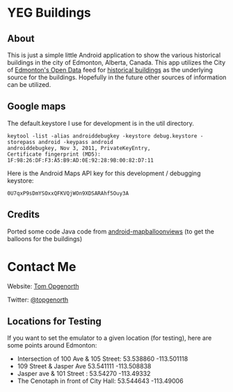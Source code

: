 # YEG Buildings

## About
This is just a simple little Android application to show the various historical buildings in the city of Edmonton, Alberta, Canada. This app utilizes the City of [Edmonton's Open Data](http://data.edmonton.ca) feed for [historical buildings](http://data.edmonton.ca/Facilities-and-Structures/Historical-Buildings/prfy-5m97) as the underlying source for the buildings.  Hopefully in the future other sources of information can be utilized.

## Google maps

The default.keystore I use for development is in the util directory.

    keytool -list -alias androiddebugkey -keystore debug.keystore -storepass android -keypass android
    androiddebugkey, Nov 3, 2011, PrivateKeyEntry, 
    Certificate fingerprint (MD5): 1F:98:26:DF:F3:A5:B9:AD:0E:92:28:9B:00:82:D7:11

Here is the Android Maps API key for this development / debugging keystore: 
  
    0U7qxP9sDmYSOxxQFKVQjWOn9XDSARAhf5Ouy3A

## Credits

Ported some code Java code from [android-mapballoonviews](https://github.com/jgilfelt/android-mapviewballoons) (to get the balloons for the buildings)

# Contact Me

Website: [Tom Opgenorth](http://www.opgenorth.net)

Twitter: [@topgenorth](http://www.twitter.com/topgenorth)

## Locations for Testing
If you want to set the emulator to a given location (for testing), here are some points around Edmonton:

* Intersection of 100 Ave & 105 Street: 53.538860 -113.501118
* 109 Street & Jasper Ave 53.541111 -113.508838
* Jasper ave & 101 Street : 53.54270 -113.49332
* The Cenotaph in front of City Hall: 53.544643 -113.49006
